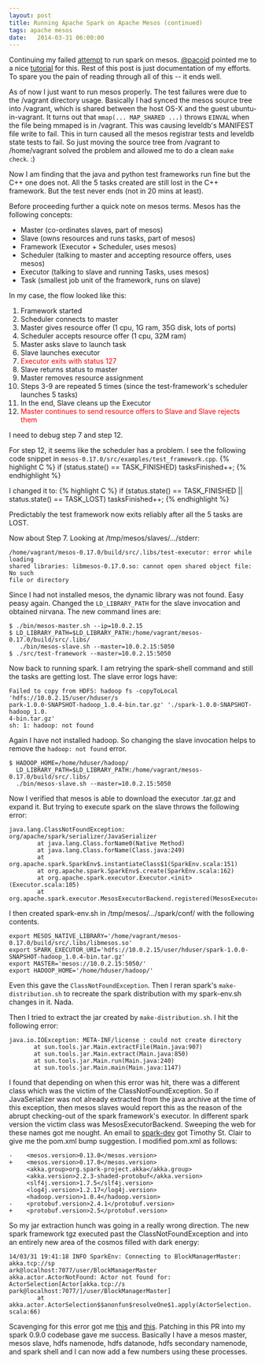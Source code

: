 ```yaml
---
layout: post
title: Running Apache Spark on Apache Mesos (continued)
tags: apache mesos
date:   2014-03-31 06:00:00
---
```


Continuing my failed [attempt][attempt] to run spark on mesos.
[@pacoid][pacoid] pointed me to a nice [tutorial][tutorial] for this. Rest
of this post is just documentation of my efforts. To spare you the pain
of reading through all of this -- it ends well.

As of now I just want to run mesos properly. The test failures were due to the
/vagrant directory usage. Basically I had synced the mesos source tree into
/vagrant, which is shared between the host OS-X and the guest
ubuntu-in-vagrant. It turns out that `mmap(... MAP_SHARED ...)` throws `EINVAL`
when the file being mmaped is in /vagrant. This was causing leveldb's MANIFEST
file write to fail. This in turn caused all the mesos registrar tests and
leveldb state tests to fail. So just moving the source tree from /vagrant to
/home/vagrant solved the problem and allowed me to do a clean `make check`. :)

Now I am finding that the java and python test frameworks run fine but the C++
one does not. All the 5 tasks created are still lost in the C++ framework. But
the test never ends (not in 20 mins at least).

Before proceeding further a quick note on mesos terms. Mesos has the following
concepts:

- Master (co-ordinates slaves, part of mesos)
- Slave (owns resources and runs tasks, part of mesos)
- Framework (Executor + Scheduler, uses mesos)
 - Scheduler (talking to master and accepting resource offers, uses mesos)
 - Executor (talking to slave and running Tasks, uses mesos)
 - Task (smallest job unit of the framework, runs on slave)

In my case, the flow looked like this:

1. Framework started
2. Scheduler connects to master
3. Master gives resource offer (1 cpu, 1G ram, 35G disk, lots of ports)
4. Scheduler accepts resource offer (1 cpu, 32M ram)
5. Master asks slave to launch task
6. Slave launches executor
7. <font color=red>Executor exits with status 127</font>
8. Slave returns status to master
9. Master removes resource assignment
10. Steps 3-9 are repeated 5 times (since the test-framework's scheduler
    launches 5 tasks)
11. In the end, Slave cleans up the Executor
12. <font color=red>Master continues to send resource offers to Slave
and Slave rejects them</font>

I need to debug step 7 and step 12.

For step 12, it seems like the scheduler has a problem. I see the following
code snippet in `mesos-0.17.0/src/examples/test_framework.cpp`.
{% highlight C %}
    if (status.state() == TASK_FINISHED)
      tasksFinished++;
{% endhighlight %}

I changed it to:
{% highlight C %}
    if (status.state() == TASK_FINISHED || status.state() == TASK_LOST)
      tasksFinished++;
{% endhighlight %}

Predictably the test framework now exits reliably after all the 5 tasks are
LOST.

Now about Step 7. Looking at /tmp/mesos/slaves/.../stderr:

```
/home/vagrant/mesos-0.17.0/build/src/.libs/test-executor: error while loading
shared libraries: libmesos-0.17.0.so: cannot open shared object file: No such
file or directory
```

Since I had not installed mesos, the dynamic library was not found. Easy peasy
again. Changed the `LD_LIBRARY_PATH` for the slave invocation and obtained
nirvana. The new command lines are:

```
$ ./bin/mesos-master.sh --ip=10.0.2.15
$ LD_LIBRARY_PATH=$LD_LIBRARY_PATH:/home/vagrant/mesos-0.17.0/build/src/.libs/
   ./bin/mesos-slave.sh --master=10.0.2.15:5050
$ ./src/test-framework --master=10.0.2.15:5050
```

Now back to running spark. I am retrying the spark-shell command and still
the tasks are getting lost. The slave error logs have:

```
Failed to copy from HDFS: hadoop fs -copyToLocal 'hdfs://10.0.2.15/user/hduser/s
park-1.0.0-SNAPSHOT-hadoop_1.0.4-bin.tar.gz' './spark-1.0.0-SNAPSHOT-hadoop_1.0.
4-bin.tar.gz'
sh: 1: hadoop: not found
```

Again I have not installed hadoop. So changing the slave invocation helps to
remove the `hadoop: not found` error.

```
$ HADOOP_HOME=/home/hduser/hadoop/
  LD_LIBRARY_PATH=$LD_LIBRARY_PATH:/home/vagrant/mesos-0.17.0/build/src/.libs/
  ./bin/mesos-slave.sh --master=10.0.2.15:5050
```

Now I verified that mesos is able to download the executor .tar.gz and expand
it. But trying to execute spark on the slave throws the following error:

```
java.lang.ClassNotFoundException: org/apache/spark/serializer/JavaSerializer
        at java.lang.Class.forName0(Native Method)
        at java.lang.Class.forName(Class.java:249)
        at org.apache.spark.SparkEnv$.instantiateClass$1(SparkEnv.scala:151)
        at org.apache.spark.SparkEnv$.create(SparkEnv.scala:162)
        at org.apache.spark.executor.Executor.<init>(Executor.scala:105)
        at org.apache.spark.executor.MesosExecutorBackend.registered(MesosExecutorBackend.scala:56)
```

I then created spark-env.sh in /tmp/mesos/.../spark/conf/ with the following
contents.

```
export MESOS_NATIVE_LIBRARY='/home/vagrant/mesos-0.17.0/build/src/.libs/libmesos.so'
export SPARK_EXECUTOR_URI='hdfs://10.0.2.15/user/hduser/spark-1.0.0-SNAPSHOT-hadoop_1.0.4-bin.tar.gz'
export MASTER='mesos://10.0.2.15:5050/'
export HADOOP_HOME='/home/hduser/hadoop/'
```

Even this gave the `ClassNotFoundException`. Then I reran spark's
`make-distribution.sh` to recreate the spark distribution with my spark-env.sh
changes in it. Nada.

Then I tried to extract the jar created by `make-distribution.sh`. I hit
the following error:

```
java.io.IOException: META-INF/license : could not create directory
       at sun.tools.jar.Main.extractFile(Main.java:907)
       at sun.tools.jar.Main.extract(Main.java:850)
       at sun.tools.jar.Main.run(Main.java:240)
       at sun.tools.jar.Main.main(Main.java:1147)
```

I found that depending on when this error was hit, there was a different class
which was the victim of the ClassNotFoundException. So if JavaSerializer was
not already extracted from the java archive at the time of this exception, then
mesos slaves would report this as the reason of the abrupt checking-out of the
spark framework's executor. In different spark version the victim class was
MesosExecutorBackend. Sweeping the web for these names got me nought. An email
to [spark-dev][sparkdev] got Timothy St. Clair to give me the pom.xml bump
suggestion. I modified pom.xml as follows:

```
-    <mesos.version>0.13.0</mesos.version>
+    <mesos.version>0.17.0</mesos.version>
     <akka.group>org.spark-project.akka</akka.group>
     <akka.version>2.2.3-shaded-protobuf</akka.version>
     <slf4j.version>1.7.5</slf4j.version>
     <log4j.version>1.2.17</log4j.version>
     <hadoop.version>1.0.4</hadoop.version>
-    <protobuf.version>2.4.1</protobuf.version>
+    <protobuf.version>2.5</protobuf.version>
```

So my jar extraction hunch was going in a really wrong direction. The new
spark framework tgz executed past the ClassNotFoundException and into an
entirely new area of the cosmos filled with dark energy:

```
14/03/31 19:41:18 INFO SparkEnv: Connecting to BlockManagerMaster: akka.tcp://sp
ark@localhost:7077/user/BlockManagerMaster
akka.actor.ActorNotFound: Actor not found for: ActorSelection[Actor[akka.tcp://s
park@localhost:7077/]/user/BlockManagerMaster]
        at akka.actor.ActorSelection$$anonfun$resolveOne$1.apply(ActorSelection.
scala:66)
```

Scavenging for this error got me [this][akkaproblem] and [this][akkasolution].
Patching in this PR into my spark 0.9.0 codebase gave me success. Basically I
have a mesos master, mesos slave, hdfs namenode, hdfs datanode, hdfs secondary
namenode, and spark shell and I can now add a few numbers using these
processes.


[attempt]: http://manku-timma.github.io/2014/03/28/running-mesos.html
[pacoid]: https://twitter.com/pacoid
[tutorial]: http://mesosphere.io/learn/run-spark-on-mesos/
[sparkdev]: http://apache-spark-user-list.1001560.n3.nabble.com/java-lang-ClassNotFoundException-spark-on-mesos-tt3510.html
[akkaproblem]: https://spark-project.atlassian.net/browse/SPARK-1052
[akkasolution]: https://github.com/apache/incubator-spark/pull/568/files
